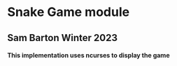 # Snake Game module
## Sam Barton Winter 2023


#### This implementation uses ncurses to display the game